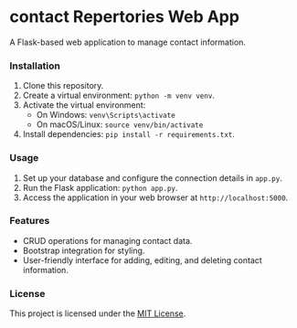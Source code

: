 # contact Repertories Web App

A Flask-based web application to manage contact information.

### Installation

1. Clone this repository.
2. Create a virtual environment: `python -m venv venv`.
3. Activate the virtual environment:
   - On Windows: `venv\Scripts\activate`
   - On macOS/Linux: `source venv/bin/activate`
4. Install dependencies: `pip install -r requirements.txt`.

### Usage

1. Set up your database and configure the connection details in `app.py`.
2. Run the Flask application: `python app.py`.
3. Access the application in your web browser at `http://localhost:5000`.

### Features

- CRUD operations for managing contact data.
- Bootstrap integration for styling.
- User-friendly interface for adding, editing, and deleting contact information.

### License

This project is licensed under the [MIT License](https://opensource.org/licenses/MIT).
